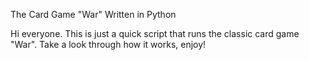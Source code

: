 The Card Game "War" Written in Python

Hi everyone. This is just a quick script that runs the classic card game "War". Take a look through how 
it works, enjoy!